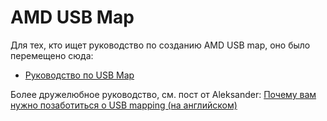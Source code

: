 # AMD USB Map

Для тех, кто ищет руководство по созданию AMD USB map, оно было перемещено сюда:

* [Руководство по USB Map](https://dortania.github.io/OpenCore-Post-Install/usb/)

Более дружелюбное руководство, см. пост от Aleksander: [Почему вам нужно позаботиться о USB mapping (на английском)](https://aplus.rs/2020/usb-mapping-why/)
